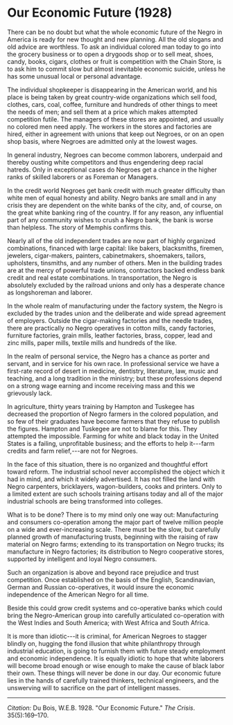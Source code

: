 <!--
title:   Our Economic Future
author:  Du Bois, W.E.B.
journal: The Crisis
year:    1928
volume:  35
issue:   5
pages:   169-170
-->
# Our Economic Future (1928)

There can be no doubt but what the whole economic future of the Negro in America is ready for new thought and new planning. All the old slogans and old advice are worthless. To ask an individual colored man today to go into the grocery business or to open a drygoods shop or to sell meat, shoes, candy, books, cigars, clothes or fruit is competition with the Chain Store, is to ask him to commit slow but almost inevitable economic suicide, unless he has some unusual local or personal advantage. 

The individual shopkeeper is disappearing in the American world, and his place is being taken by great country-wide organizations which sell food, clothes, cars, coal, coffee, furniture and hundreds of other things to meet the needs of men; and sell them at a price which makes attempted competition futile. The managers of these stores are appointed, and usually no colored men need apply. The workers in the stores and factories are hired, either in agreement with unions that keep out Negroes, or on an open shop basis, where Negroes are admitted only at the lowest wages. 

In general industry, Negroes can become common laborers, underpaid and thereby ousting white competitors and thus engendering deep racial hatreds. Only in exceptional cases do Negroes get a chance in the higher ranks of skilled laborers or as Foreman or Managers. 

In the credit world Negroes get bank credit with much greater difficulty than white men of equal honesty and ability. Negro banks are small and in any crisis they are dependent on the white banks of the city, and, of course, on the great white banking ring of the country. If for any reason, any influential part of any community wishes to crush a Negro bank, the bank is worse than helpless. The story of Memphis confirms this. 

Nearly all of the old independent trades are now part of highly organized combinations, financed with large capital: like bakers, blacksmiths, firemen, jewelers, cigar-makers, painters, cabinetmakers, shoemakers, tailors, upholsters, tinsmiths, and any number of others. Men in the building trades are at the mercy of powerful trade unions, contractors backed endless bank credit and real estate combinations. In transportation, the Negro is absolutely excluded by the railroad unions and only has a desperate chance as longshoreman and laborer. 

In the whole realm of manufacturing under the factory system, the Negro is excluded by the trades union and the deliberate and wide spread agreement of employers. Outside the cigar-making factories and the needle trades, there are practically no Negro operatives in cotton mills, candy factories, furniture factories, grain mills, leather factories, brass, copper, lead and zinc mills, paper mills, textile mills and hundreds of the like. 

In the realm of personal service, the Negro has a chance as porter and servant, and in service for his own race. In professional service we have a first-rate record of desert in medicine, dentistry, literature, law, music and teaching, and a long tradition in the ministry; but these professions depend on a strong wage earning and income receiving mass and this we grievously lack. 

In agriculture, thirty years training by Hampton and Tuskegee has decreased the proportion of Negro farmers in the colored population, and so few of their graduates have become farmers that they refuse to publish the figures. Hampton and Tuskegee are not to blame for this. They attempted the impossible. Farming for white and black today in the United States is a failing, unprofitable business; and the efforts to help it---farm credits and farm relief,---are not for Negroes. 

In the face of this situation, there is no organized and thoughtful effort toward reform. The industrial school never accomplished the object which it had in mind, and which it widely advertised. It has not filled the land with Negro carpenters, bricklayers, wagon-builders, cooks and printers. Only to a limited extent are such schools training artisans today and all of the major industrial schools are being transformed into colleges. 

What is to be done? There is to my mind only one way out: Manufacturing and consumers co-operation among the major part of twelve million people on a wide and ever-increasing scale. There must be the slow, but carefully planned growth of manufacturing trusts, beginning with the raising of raw material on Negro farms; extending to its transportation on Negro trucks; its manufacture in Negro factories; its distribution to Negro cooperative stores, supported by intelligent and loyal Negro consumers.

Such an organization is above and beyond race prejudice and trust competition. Once established on the basis of the English, Scandinavian, German and Russian co-operatives, it would insure the economic independence of the American Negro for all time. 

Beside this could grow credit systems and co-operative banks which could bring the Negro-American group into carefully articulated co-operation with the West Indies and South America; with West Africa and South Africa. 

It is more than idiotic---it is criminal, for American Negroes to stagger blindly on, hugging the fond illusion that white philanthropy through industrial education, is going to furnish them with future steady employment and economic independence. It is equally idiotic to hope that white laborers will become broad enough or wise enough to make the cause of black labor their own. These things will never be done in our day. Our economic future lies in the hands of carefully trained thinkers, technical engineers, and the unswerving will to sacrifice on the part of intelligent masses. 

______________
*Citation:* Du Bois, W.E.B. 1928. "Our Economic Future." *The Crisis*. 35(5):169&ndash;170.
